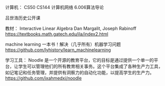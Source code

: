 
计算机：
CS50
CS144 计算机网络
6.006算法导论

吕世浩历史公开课

教材：
Interactive Linear Algebra Dan Margalit, Joseph Rabinoff https://textbooks.math.gatech.edu/ila/index2.html

machine learning 一本书！解决（几乎所有）机器学习问题 https://github.com/lyhistory/learn_machinelearning

学习工具：
Noodle 是一个开源的教育平台，它的目标是通过提供一个单一的平台，让学生可以管理他们的所有教育相关事务。这个平台集成了各种生产力工具，如记笔记和任务管理，并提供有洞察力的自动化功能，以提高学生的生产力。
https://github.com/ixahmedxi/noodle
